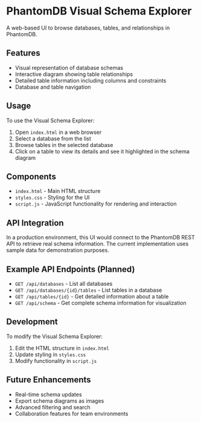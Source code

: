 # PhantomDB Visual Schema Explorer

A web-based UI to browse databases, tables, and relationships in PhantomDB.

## Features

- Visual representation of database schemas
- Interactive diagram showing table relationships
- Detailed table information including columns and constraints
- Database and table navigation

## Usage

To use the Visual Schema Explorer:

1. Open `index.html` in a web browser
2. Select a database from the list
3. Browse tables in the selected database
4. Click on a table to view its details and see it highlighted in the schema diagram

## Components

- `index.html` - Main HTML structure
- `styles.css` - Styling for the UI
- `script.js` - JavaScript functionality for rendering and interaction

## API Integration

In a production environment, this UI would connect to the PhantomDB REST API to retrieve real schema information. The current implementation uses sample data for demonstration purposes.

## Example API Endpoints (Planned)

- `GET /api/databases` - List all databases
- `GET /api/databases/{id}/tables` - List tables in a database
- `GET /api/tables/{id}` - Get detailed information about a table
- `GET /api/schema` - Get complete schema information for visualization

## Development

To modify the Visual Schema Explorer:

1. Edit the HTML structure in `index.html`
2. Update styling in `styles.css`
3. Modify functionality in `script.js`

## Future Enhancements

- Real-time schema updates
- Export schema diagrams as images
- Advanced filtering and search
- Collaboration features for team environments